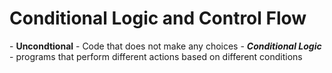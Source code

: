 <h1>Conditional Logic and Control Flow</h1>
- <b>Uncondtional</b> - Code that does not make any choices
- <b><i>Conditional Logic</i></b> - programs that perform different actions based on different conditions
